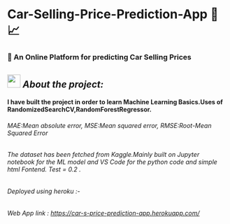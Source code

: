# Car-Selling-Price-Prediction-App 🚗📈

### 🚀  An Online Platform for predicting Car Selling Prices
## <img src="https://media.giphy.com/media/ObNTw8Uzwy6KQ/giphy.gif" width="30px">&nbsp;*****About the project:*****


#### I have built the project in order to learn Machine Learning Basics.Uses of RandomizedSearchCV,RandomForestRegressor.
###### MAE:Mean absolute error, MSE:Mean squared error, RMSE:Root-Mean Squared Error 

###### The dataset has been fetched from Kaggle.Mainly built on Jupyter notebook for the ML model and VS Code for the python code and simple html Fontend. Test = 0.2 . 

###### Deployed using heroku :-

###### Web App link : https://car-s-price-prediction-app.herokuapp.com/
